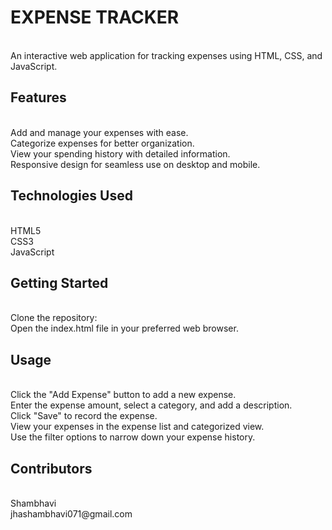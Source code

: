 <h1>EXPENSE TRACKER</h1>
<br>
An interactive web application for tracking expenses using HTML, CSS, and JavaScript.
<br>

<h2>Features</h2>
<br>
Add and manage your expenses with ease.
<br>
Categorize expenses for better organization.
<br>
View your spending history with detailed information.
<br>
Responsive design for seamless use on desktop and mobile.
<br>
<h2>Technologies Used</h2>
<br>
HTML5
<br>
CSS3
<br>
JavaScript
<br>
<h2>Getting Started</h2>
<br>
Clone the repository:
<br>
Open the index.html file in your preferred web browser.
<br>
<h2>Usage</h2>
<br>
Click the "Add Expense" button to add a new expense.
<br>
Enter the expense amount, select a category, and add a description.
<br>
Click "Save" to record the expense.
<br>
View your expenses in the expense list and categorized view.
<br>
Use the filter options to narrow down your expense history.
<br>
<h2>Contributors</h2>
<br>
Shambhavi
<br>
jhashambhavi071@gmail.com
